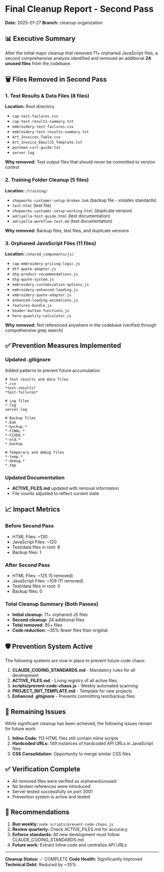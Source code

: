 # Final Cleanup Report - Second Pass
**Date:** 2025-01-27
**Branch:** cleanup-organization

## 📊 Executive Summary

After the initial major cleanup that removed 71+ orphaned JavaScript files, a second comprehensive analysis identified and removed an additional **24 unused files** from the codebase.

## 🗑️ Files Removed in Second Pass

### 1. Test Results & Data Files (8 files)
**Location:** Root directory
- `cap-test-failures.csv`
- `cap-test-results-summary.txt`
- `embroidery-test-failures.csv`
- `embroidery-test-results-summary.txt`
- `Art_Invoices_Table.csv`
- `Art_Invoice_EmailJS_Template.txt`
- `postman-curl-guide.txt`
- `server.log`

**Why removed:** Test output files that should never be committed to version control

### 2. Training Folder Cleanup (5 files)
**Location:** `/training/`
- `shopworks-customer-setup-broken.bak` (backup file - violates standards)
- `test.html` (test file)
- `shopworks-customer-setup-working.html` (duplicate version)
- `adriyella-test-guide.html` (test documentation)
- `adriyella-workflow-test.md` (test documentation)

**Why removed:** Backup files, test files, and duplicate versions

### 3. Orphaned JavaScript Files (11 files)
**Location:** `/shared_components/js/`
- `cap-embroidery-pricing-logic.js`
- `dtf-quote-adapter.js`
- `dtg-product-recommendations.js`
- `dtg-quote-system.js`
- `embroidery-customization-options.js`
- `embroidery-enhanced-loading.js`
- `embroidery-quote-adapter.js`
- `enhanced-loading-animations.js`
- `features-bundle.js`
- `header-button-functions.js`
- `hero-quantity-calculator.js`

**Why removed:** Not referenced anywhere in the codebase (verified through comprehensive grep search)

## ✅ Prevention Measures Implemented

### Updated .gitignore
Added patterns to prevent future accumulation:
```gitignore
# Test results and data files
*.csv
*test-results*
*test-failures*

# Log files
*.log
server.log

# Backup files
*.bak
*-backup.*
*-FINAL.*
*-FIXED.*
*-old.*
*.backup

# Temporary and debug files
*-temp.*
*-debug.*
*.tmp
```

### Updated Documentation
- **ACTIVE_FILES.md** updated with removal information
- File counts adjusted to reflect current state

## 📈 Impact Metrics

### Before Second Pass
- HTML Files: ~130
- JavaScript Files: ~120
- Test/data files in root: 8
- Backup files: 1

### After Second Pass
- HTML Files: ~125 (5 removed)
- JavaScript Files: ~109 (11 removed)
- Test/data files in root: 0
- Backup files: 0

### Total Cleanup Summary (Both Passes)
- **Initial cleanup:** 71+ orphaned JS files
- **Second cleanup:** 24 additional files
- **Total removed:** 95+ files
- **Code reduction:** ~35% fewer files than original

## 🛡️ Prevention System Active

The following systems are now in place to prevent future code chaos:

1. **CLAUDE_CODING_STANDARDS.md** - Mandatory rules for all development
2. **ACTIVE_FILES.md** - Living registry of all active files
3. **scripts/prevent-code-chaos.js** - Weekly automated scanning
4. **PROJECT_INIT_TEMPLATE.md** - Template for new projects
5. **Enhanced .gitignore** - Prevents committing test/backup files

## 🎯 Remaining Issues

While significant cleanup has been achieved, the following issues remain for future work:

1. **Inline Code:** 113 HTML files still contain inline scripts
2. **Hardcoded URLs:** 149 instances of hardcoded API URLs in JavaScript files
3. **CSS Consolidation:** Opportunity to merge similar CSS files

## ✅ Verification Complete

- All removed files were verified as orphaned/unused
- No broken references were introduced
- Server tested successfully on port 3001
- Prevention system is active and tested

## 📝 Recommendations

1. **Run weekly:** `node scripts/prevent-code-chaos.js`
2. **Review quarterly:** Check ACTIVE_FILES.md for accuracy
3. **Enforce standards:** All new development must follow CLAUDE_CODING_STANDARDS.md
4. **Future work:** Extract inline code and centralize API URLs

---

**Cleanup Status:** ✅ COMPLETE
**Code Health:** Significantly Improved
**Technical Debt:** Reduced by ~35%